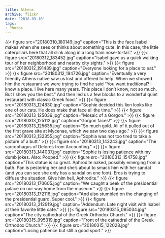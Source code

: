 ```yaml
---
title: Athens
archive: flickr
date: '2018-03-10'
tags:
- Photos
---
```

{{< figure src="20180310_180149.jpg" caption="This is the face Isabel makes when she sees or thinks about something cute. In this case, the little caterpillars here that all slink along in a long train nose-to-tail." >}}
{{< figure src="20180312_183452.jpg" caption="Isabel gave us a quick walking tour of her neighborhood and nearby city sights." >}}
{{< figure src="20180312_191439.jpg" caption="Everyone looking for a place to eat." >}}
{{< figure src="20180312_194726.jpg" caption="Eventually a very friendly Athens native saw us lost and offered to help. When we showed him the restaurant we were trying to find he said “You want traditional? I know a place. I live here many years. This place I don’t know, not so much. But I show you the best.” And then led us a few blocks to a wonderful quiet restaurant with classic Greek food." >}}
{{< figure src="20180313_124830.jpg" caption="Sophie decided this lion looks like one of our cats. He does make that face all the time." >}}
{{< figure src="20180313_125039.jpg" caption="Mosaic of a Gorgon." >}}
{{< figure src="20180313_125112.jpg" caption="Gorgon faces!" >}}
{{< figure src="20180313_125635.jpg" caption="So much gold. All of it pulled out of the first grave site at Mycenae, which we saw two days ago." >}}
{{< figure src="20180313_132355.jpg" caption="Sophia was not too tired to take a picture of a butt." >}}
{{< figure src="20180313_143243.jpg" caption="The sarcophagus of Delores from Accounting." >}}
{{< figure src="20180313_144037.jpg" caption="Sophie is losing patience with my dumb jokes. Also: Pooped." >}}
{{< figure src="20180313_154758.jpg" caption="This statue is so great. Aphrodite naked, possibly emerging from a bath. Pan is pestering her and she’s about to smack him with her sandal (and you can see she only has a sandal on one foot). Eros is trying to diffuse the situation. Give him hell, Aphrodite." >}}
{{< figure src="20180313_170605.jpg" caption="We caught a peek of the presidential palace on our way home from the museum." >}}
{{< figure src="20180313_172116.jpg" caption="And also stumbled on the changing of the presidential guard. Super cool." >}}
{{< figure src="20180313_212919.jpg" caption="Addendum: Late night visit with Isabel at their favorite little cafe." >}}
{{< figure src="20180315_095034.jpg" caption="The city cathedral of the Greek Orthodox Church." >}}
{{< figure src="20180315_095319.jpg" caption="Front of the cathedral of the Greek Orthodox Church." >}}
{{< figure src="20180315_122028.jpg" caption="Losing patience but still a good sport." >}}
